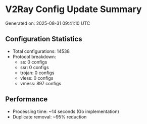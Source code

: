 # V2Ray Config Update Summary
Generated on: 2025-08-31 09:41:10 UTC

## Configuration Statistics
- Total configurations: 14538
- Protocol breakdown:
  - ss: 0 configs
  - ssr: 0 configs
  - trojan: 0 configs
  - vless: 0 configs
  - vmess: 897 configs

## Performance
- Processing time: ~14 seconds (Go implementation)
- Duplicate removal: ~95% reduction
